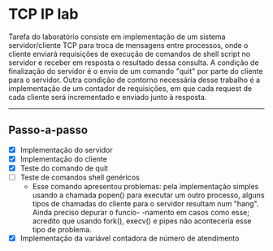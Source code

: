 # TCP IP lab
Tarefa do laboratório consiste em implementação de um sistema servidor/cliente
TCP para troca de mensagens entre processos, onde o cliente enviará requisições
de execução de comandos de shell script no servidor e receber em resposta o
resultado dessa consulta.
A condição de finalização do servidor é o envio de um comando "quit" por parte
do cliente para o servidor.
Outra condição de contorno necessária desse trabalho é a implementação de um
contador de requisições, em que cada request de cada cliente será incrementado
e enviado junto à resposta.

---

## Passo-a-passo
 - [X] Implementação do servidor
 - [X] Implementação do cliente
 - [X] Teste do comando de quit
 - [ ] Teste de comandos shell genéricos
    - Esse comando apresentou problemas: pela implementação simples usando a
    chamada popen() para executar um outro processo, alguns tipos de chamadas do
    cliente para o servidor resultam num "hang". Ainda preciso depurar o funcio-
    -namento em casos como esse; acredito que usando fork(), execv() e pipes não
    aconteceria esse tipo de problema.
 - [X] Implementação da variável contadora de número de atendimento